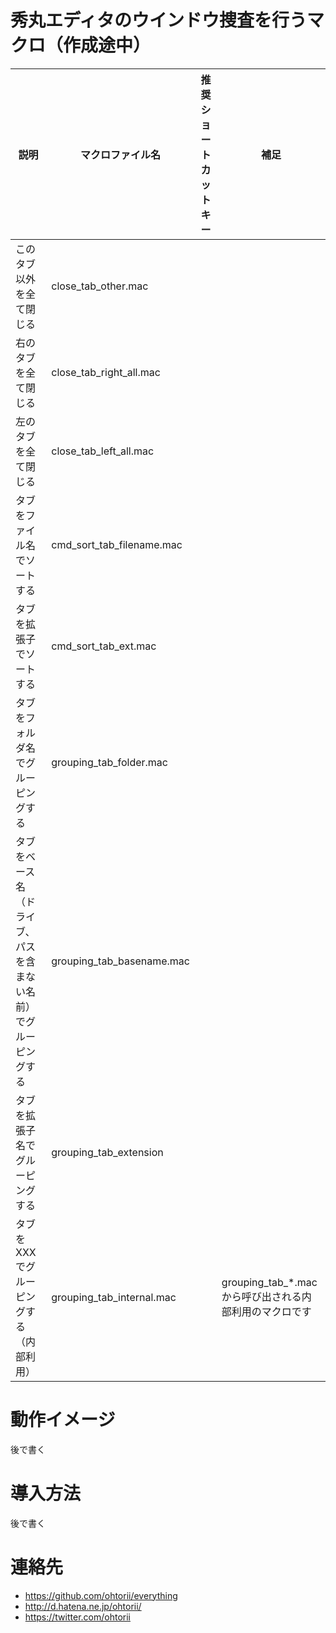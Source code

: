 ﻿# 秀丸エディタのウインドウ捜査を行うマクロ（作成途中）

|説明|マクロファイル名|推奨ショートカットキー|補足|
|--|--|--|--|
|このタブ以外を全て閉じる|close_tab_other.mac|　|　|
|右のタブを全て閉じる|close_tab_right_all.mac|　|　|
|左のタブを全て閉じる|close_tab_left_all.mac|　|　|
|タブをファイル名でソートする|cmd_sort_tab_filename.mac|　|　|
|タブを拡張子でソートする|cmd_sort_tab_ext.mac|　|　|
|タブをフォルダ名でグルーピングする|grouping_tab_folder.mac|　|　|
|タブをベース名（ドライブ、パスを含まない名前）でグルーピングする|grouping_tab_basename.mac|　|　|
|タブを拡張子名でグルーピングする|grouping_tab_extension|　|　|
|タブをXXXでグルーピングする（内部利用）|grouping_tab_internal.mac|　|grouping_tab_*.macから呼び出される内部利用のマクロです|

# 動作イメージ

後で書く

# 導入方法

後で書く


# 連絡先
- https://github.com/ohtorii/everything
- http://d.hatena.ne.jp/ohtorii/
- https://twitter.com/ohtorii
